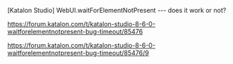 [Katalon Studio] WebUI.waitForElementNotPresent --- does it work or not?

https://forum.katalon.com/t/katalon-studio-8-6-0-waitforelementnotpresent-bug-timeout/85476

https://forum.katalon.com/t/katalon-studio-8-6-0-waitforelementnotpresent-bug-timeout/85476/9

